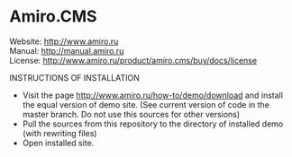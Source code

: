 Amiro.CMS 
========
Website: http://www.amiro.ru   
Manual: http://manual.amiro.ru   
License: http://www.amiro.ru/product/amiro.cms/buy/docs/license   
     
        
INSTRUCTIONS OF INSTALLATION


 * Visit the page http://www.amiro.ru/how-to/demo/download and install the equal version of demo site. (See current version of code in the master branch. Do not use this sources for other versions)   
 * Pull the sources from this repository to the directory of installed demo (with rewriting files)   
 * Open installed site.   
